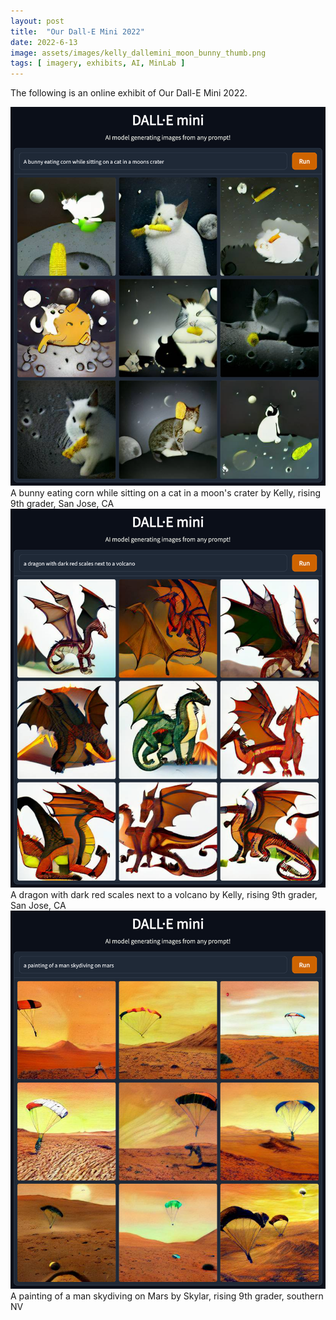 ```yaml
---
layout: post
title:  "Our Dall-E Mini 2022"
date: 2022-6-13
image: assets/images/kelly_dallemini_moon_bunny_thumb.png
tags: [ imagery, exhibits, AI, MinLab ]
---
```


The following is an online exhibit of Our Dall-E Mini 2022.
<br>
<div><img src="/assets/images/kelly_dallemini_moon_bunny.png" class="img-fluid" alt="style" /></div>  
A bunny eating corn while sitting on a cat in a moon's crater  
by Kelly, rising 9th grader, San Jose, CA  
<br>
<div><img src="/assets/images/kelly_dallemini_volcano_dragon.png" class="img-fluid" alt="style" /></div>  
A dragon with dark red scales next to a volcano  
by Kelly, rising 9th grader, San Jose, CA  
<br>
<div><img src="/assets/images/skylar_dallemini_mars_skydiving.png" class="img-fluid" alt="style" /></div>  
A painting of a man skydiving on Mars    
by Skylar, rising 9th grader, southern NV    
<br>


